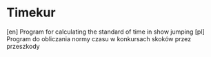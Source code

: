 # Timekur
[en] Program for calculating the standard of time in show jumping [pl] Program do obliczania normy czasu w konkursach skoków przez przeszkody
